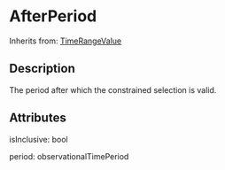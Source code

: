 
# AfterPeriod

Inherits from: [TimeRangeValue](TimeRangeValue.md)



## Description

The period after which the constrained selection is valid.


## Attributes

isInclusive: bool

period: observationalTimePeriod






